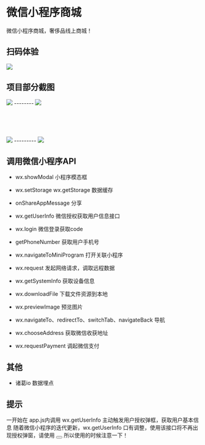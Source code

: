 # 微信小程序商城
微信小程序商城，奢侈品线上商城！

## 扫码体验

![](https://github.com/liyuhong-hainan/wechat-app-unicorn/blob/master/images/demo/qrcode.jpg)

## 项目部分截图


![](https://github.com/liyuhong-hainan/wechat-app-unicorn/blob/master/images/demo/index.jpg) -------- ![](https://github.com/liyuhong-hainan/wechat-app-unicorn/blob/master/images/demo/shop.jpg)

<br>  <br>  <br>  

![](https://github.com/liyuhong-hainan/wechat-app-unicorn/blob/master/images/demo/goods.jpg) --------- ![](https://github.com/liyuhong-hainan/wechat-app-unicorn/blob/master/images/demo/buy.jpg)

## 调用微信小程序API

* wx.showModal 小程序模态框

* wx.setStorage wx.getStorage 数据缓存

* onShareAppMessage 分享

* wx.getUserInfo 微信授权获取用户信息接口

* wx.login 微信登录获取code

* getPhoneNumber 获取用户手机号

* wx.navigateToMiniProgram 打开关联小程序

* wx.request 发起网络请求，调取远程数据

* wx.getSystemInfo 获取设备信息

* wx.downloadFile  下载文件资源到本地

* wx.previewImage 预览图片

* wx.navigateTo、redirectTo、switchTab、navigateBack 导航

* wx.chooseAddress 获取微信收获地址

* wx.requestPayment 调起微信支付

## 其他

* 诸葛io 数据埋点

## 提示
 
 一开始在 app.js内调用 wx.getUserInfo 主动触发用户授权弹框，获取用户基本信息
 随着微信小程序的迭代更新，wx.getUserInfo 口有调整，使用该接口将不再出现授权弹窗，请使用 <button open-type="getUserInfo"></button> 所以使用的时候注意一下！




